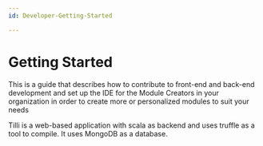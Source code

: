 ```yaml
---
id: Developer-Getting-Started

---
```


# Getting Started

This is a guide that describes how to contribute to front-end and back-end development and set up the IDE for the Module Creators in your organization in order to create more or personalized modules to suit your needs

Tilli is a web-based application with scala as backend and uses truffle as a tool to compile. It uses MongoDB as a database.
